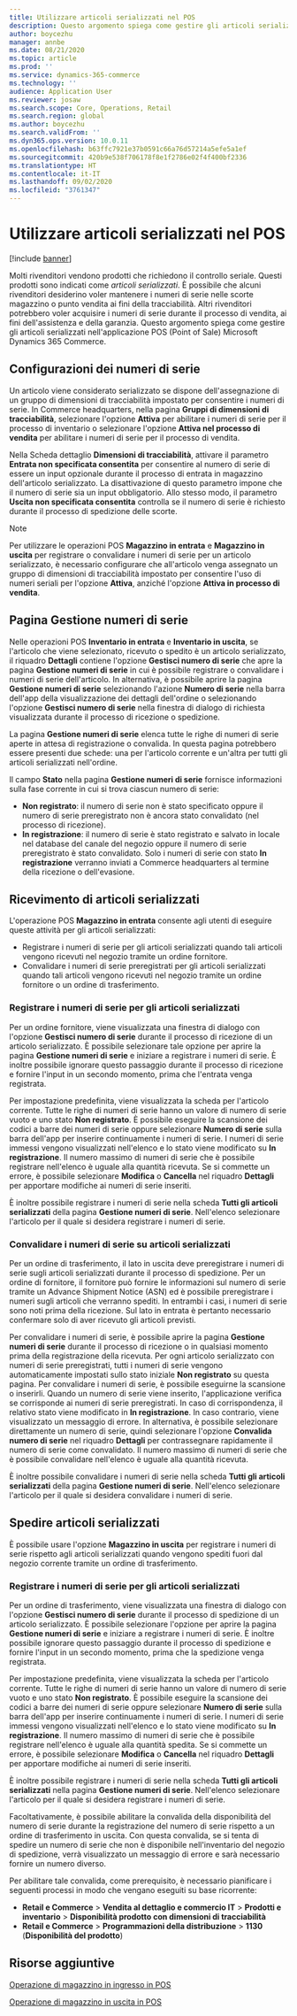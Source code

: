 ```yaml
---
title: Utilizzare articoli serializzati nel POS
description: Questo argomento spiega come gestire gli articoli serializzati nell'applicazione POS (Point of Sale).
author: boycezhu
manager: annbe
ms.date: 08/21/2020
ms.topic: article
ms.prod: ''
ms.service: dynamics-365-commerce
ms.technology: ''
audience: Application User
ms.reviewer: josaw
ms.search.scope: Core, Operations, Retail
ms.search.region: global
ms.author: boycezhu
ms.search.validFrom: ''
ms.dyn365.ops.version: 10.0.11
ms.openlocfilehash: b63ffc7921e37b0591c66a76d57214a5efe5a1ef
ms.sourcegitcommit: 420b9e538f706178f8e1f2786e02f4f400bf2336
ms.translationtype: HT
ms.contentlocale: it-IT
ms.lasthandoff: 09/02/2020
ms.locfileid: "3761347"
---
```

# <a name="work-with-serialized-items-in-the-pos"></a>Utilizzare articoli serializzati nel POS

[!include [banner](includes/banner.md)]

Molti rivenditori vendono prodotti che richiedono il controllo seriale. Questi prodotti sono indicati come *articoli serializzati*. È possibile che alcuni rivenditori desiderino voler mantenere i numeri di serie nelle scorte magazzino o punto vendita ai fini della tracciabilità. Altri rivenditori potrebbero voler acquisire i numeri di serie durante il processo di vendita, ai fini dell'assistenza e della garanzia. Questo argomento spiega come gestire gli articoli serializzati nell'applicazione POS (Point of Sale) Microsoft Dynamics 365 Commerce.

## <a name="serial-number-configurations"></a>Configurazioni dei numeri di serie

Un articolo viene considerato serializzato se dispone dell'assegnazione di un gruppo di dimensioni di tracciabilità impostato per consentire i numeri di serie. In Commerce headquarters, nella pagina **Gruppi di dimensioni di tracciabilità**, selezionare l'opzione **Attiva** per abilitare i numeri di serie per il processo di inventario o selezionare l'opzione **Attiva nel processo di vendita** per abilitare i numeri di serie per il processo di vendita.

Nella Scheda dettaglio **Dimensioni di tracciabilità**, attivare il parametro **Entrata non specificata consentita** per consentire al numero di serie di essere un input opzionale durante il processo di entrata in magazzino dell'articolo serializzato. La disattivazione di questo parametro impone che il numero di serie sia un input obbligatorio. Allo stesso modo, il parametro **Uscita non specificata consentita** controlla se il numero di serie è richiesto durante il processo di spedizione delle scorte.

> [!NOTE]
> Per utilizzare le operazioni POS **Magazzino in entrata** e **Magazzino in uscita** per registrare o convalidare i numeri di serie per un articolo serializzato, è necessario configurare che all'articolo venga assegnato un gruppo di dimensioni di tracciabilità impostato per consentire l'uso di numeri seriali per l'opzione **Attiva**, anziché l'opzione **Attiva in processo di vendita**.

## <a name="serial-number-management-page"></a>Pagina Gestione numeri di serie

Nelle operazioni POS **Inventario in entrata** e **Inventario in uscita**, se l'articolo che viene selezionato, ricevuto o spedito è un articolo serializzato, il riquadro **Dettagli** contiene l'opzione **Gestisci numero di serie** che apre la pagina **Gestione numeri di serie** in cui è possibile registrare o convalidare i numeri di serie dell'articolo. In alternativa, è possibile aprire la pagina **Gestione numeri di serie** selezionando l'azione **Numero di serie** nella barra dell'app della visualizzazione dei dettagli dell'ordine o selezionando l'opzione **Gestisci numero di serie** nella finestra di dialogo di richiesta visualizzata durante il processo di ricezione o spedizione. 

La pagina **Gestione numeri di serie** elenca tutte le righe di numeri di serie aperte in attesa di registrazione o convalida. In questa pagina potrebbero essere presenti due schede: una per l'articolo corrente e un'altra per tutti gli articoli serializzati nell'ordine.

Il campo **Stato** nella pagina **Gestione numeri di serie** fornisce informazioni sulla fase corrente in cui si trova ciascun numero di serie:

- **Non registrato**: il numero di serie non è stato specificato oppure il numero di serie preregistrato non è ancora stato convalidato (nel processo di ricezione).
- **In registrazione**: il numero di serie è stato registrato e salvato in locale nel database del canale del negozio oppure il numero di serie preregistrato è stato convalidato. Solo i numeri di serie con stato **In registrazione** verranno inviati a Commerce headquarters al termine della ricezione o dell'evasione.

## <a name="receive-serialized-items"></a>Ricevimento di articoli serializzati

L'operazione POS **Magazzino in entrata** consente agli utenti di eseguire queste attività per gli articoli serializzati:

- Registrare i numeri di serie per gli articoli serializzati quando tali articoli vengono ricevuti nel negozio tramite un ordine fornitore.
- Convalidare i numeri di serie preregistrati per gli articoli serializzati quando tali articoli vengono ricevuti nel negozio tramite un ordine fornitore o un ordine di trasferimento.

### <a name="register-serial-numbers-against-serialized-items"></a>Registrare i numeri di serie per gli articoli serializzati

Per un ordine fornitore, viene visualizzata una finestra di dialogo con l'opzione **Gestisci numero di serie** durante il processo di ricezione di un articolo serializzato. È possibile selezionare tale opzione per aprire la pagina **Gestione numeri di serie** e iniziare a registrare i numeri di serie. È inoltre possibile ignorare questo passaggio durante il processo di ricezione e fornire l'input in un secondo momento, prima che l'entrata venga registrata.

Per impostazione predefinita, viene visualizzata la scheda per l'articolo corrente. Tutte le righe di numeri di serie hanno un valore di numero di serie vuoto e uno stato **Non registrato**. È possibile eseguire la scansione dei codici a barre dei numeri di serie oppure selezionare **Numero di serie** sulla barra dell'app per inserire continuamente i numeri di serie. I numeri di serie immessi vengono visualizzati nell'elenco e lo stato viene modificato su **In registrazione**. Il numero massimo di numeri di serie che è possibile registrare nell'elenco è uguale alla quantità ricevuta. Se si commette un errore, è possibile selezionare **Modifica** o **Cancella** nel riquadro **Dettagli** per apportare modifiche ai numeri di serie inseriti.

È inoltre possibile registrare i numeri di serie nella scheda **Tutti gli articoli serializzati** della pagina **Gestione numeri di serie**. Nell'elenco selezionare l'articolo per il quale si desidera registrare i numeri di serie.

### <a name="validate-serial-numbers-on-serialized-items"></a>Convalidare i numeri di serie su articoli serializzati

Per un ordine di trasferimento, il lato in uscita deve preregistrare i numeri di serie sugli articoli serializzati durante il processo di spedizione. Per un ordine di fornitore, il fornitore può fornire le informazioni sul numero di serie tramite un Advance Shipment Notice (ASN) ed è possibile preregistrare i numeri sugli articoli che verranno spediti. In entrambi i casi, i numeri di serie sono noti prima della ricezione. Sul lato in entrata è pertanto necessario confermare solo di aver ricevuto gli articoli previsti.

Per convalidare i numeri di serie, è possibile aprire la pagina **Gestione numeri di serie** durante il processo di ricezione o in qualsiasi momento prima della registrazione della ricevuta. Per ogni articolo serializzato con numeri di serie preregistrati, tutti i numeri di serie vengono automaticamente impostati sullo stato iniziale **Non registrato** su questa pagina. Per convalidare i numeri di serie, è possibile eseguirne la scansione o inserirli. Quando un numero di serie viene inserito, l'applicazione verifica se corrisponde ai numeri di serie preregistrati. In caso di corrispondenza, il relativo stato viene modificato in **In registrazione**. In caso contrario, viene visualizzato un messaggio di errore. In alternativa, è possibile selezionare direttamente un numero di serie, quindi selezionare l'opzione **Convalida numero di serie** nel riquadro **Dettagli** per contrassegnare rapidamente il numero di serie come convalidato. Il numero massimo di numeri di serie che è possibile convalidare nell'elenco è uguale alla quantità ricevuta.

È inoltre possibile convalidare i numeri di serie nella scheda **Tutti gli articoli serializzati** della pagina **Gestione numeri di serie**. Nell'elenco selezionare l'articolo per il quale si desidera convalidare i numeri di serie.

## <a name="ship-serialized-items"></a>Spedire articoli serializzati

È possibile usare l'opzione **Magazzino in uscita** per registrare i numeri di serie rispetto agli articoli serializzati quando vengono spediti fuori dal negozio corrente tramite un ordine di trasferimento.

### <a name="register-serial-numbers-against-serialized-items"></a>Registrare i numeri di serie per gli articoli serializzati

Per un ordine di trasferimento, viene visualizzata una finestra di dialogo con l'opzione **Gestisci numero di serie** durante il processo di spedizione di un articolo serializzato. È possibile selezionare l'opzione per aprire la pagina **Gestione numeri di serie** e iniziare a registrare i numeri di serie. È inoltre possibile ignorare questo passaggio durante il processo di spedizione e fornire l'input in un secondo momento, prima che la spedizione venga registrata.

Per impostazione predefinita, viene visualizzata la scheda per l'articolo corrente. Tutte le righe di numeri di serie hanno un valore di numero di serie vuoto e uno stato **Non registrato**. È possibile eseguire la scansione dei codici a barre dei numeri di serie oppure selezionare **Numero di serie** sulla barra dell'app per inserire continuamente i numeri di serie. I numeri di serie immessi vengono visualizzati nell'elenco e lo stato viene modificato su **In registrazione**. Il numero massimo di numeri di serie che è possibile registrare nell'elenco è uguale alla quantità spedita. Se si commette un errore, è possibile selezionare **Modifica** o **Cancella** nel riquadro **Dettagli** per apportare modifiche ai numeri di serie inseriti.

È inoltre possibile registrare i numeri di serie nella scheda **Tutti gli articoli serializzati** nella pagina **Gestione numeri di serie**. Nell'elenco selezionare l'articolo per il quale si desidera registrare i numeri di serie.

Facoltativamente, è possibile abilitare la convalida della disponibilità del numero di serie durante la registrazione del numero di serie rispetto a un ordine di trasferimento in uscita. Con questa convalida, se si tenta di spedire un numero di serie che non è disponibile nell'inventario del negozio di spedizione, verrà visualizzato un messaggio di errore e sarà necessario fornire un numero diverso.

Per abilitare tale convalida, come prerequisito, è necessario pianificare i seguenti processi in modo che vengano eseguiti su base ricorrente:

- **Retail e Commerce** > **Vendita al dettaglio e commercio IT** > **Prodotti e inventario** > **Disponibilità prodotto con dimensioni di tracciabilità**
- **Retail e Commerce** > **Programmazioni della distribuzione** > **1130** (**Disponibilità del prodotto**)

## <a name="additional-resources"></a>Risorse aggiuntive

[Operazione di magazzino in ingresso in POS](https://docs.microsoft.com/dynamics365/commerce/pos-inbound-inventory-operation)

[Operazione di magazzino in uscita in POS](https://docs.microsoft.com/dynamics365/commerce/pos-outbound-inventory-operation)
